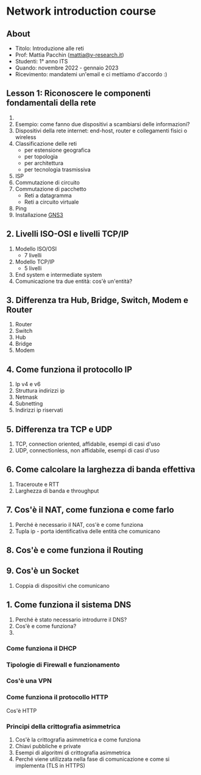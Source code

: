 # Network introduction course

## About

- Titolo: Introduzione alle reti
- Prof: Mattia Pacchin (mattia@v-research.it)
- Studenti: 1° anno ITS
- Quando: novembre 2022 - gennaio 2023
- Ricevimento: mandatemi un'email e ci mettiamo d'accordo :)

## Lesson 1: Riconoscere le componenti fondamentali della rete

1. 
2. Esempio: come fanno due dispositivi a scambiarsi delle informazioni?
3. Dispositivi della rete internet: end-host, router e collegamenti fisici o wireless
4. Classificazione delle reti
   - per estensione geografica
   - per topologia
   - per architettura
   - per tecnologia trasmissiva
5. ISP
6. Commutazione di circuito
7. Commutazione di pacchetto
   - Reti a datagramma
   - Reti a circuito virtuale
8. Ping
9. Installazione [GNS3](https://docs.gns3.com/docs/getting-started/installation/linux/)

## 2. Livelli ISO-OSI e livelli TCP/IP

1. Modello ISO/OSI
   - 7 livelli
2. Modello TCP/IP
   - 5 livelli
3. End system e intermediate system
4. Comunicazione tra due entità: cos'è un'entità?

## 3. Differenza tra Hub, Bridge, Switch, Modem e Router

1. Router
2. Switch
3. Hub
4. Bridge
5. Modem

## 4. Come funziona il protocollo IP

1. Ip v4 e v6
2. Struttura indirizzi ip
3. Netmask
4. Subnetting
5. Indirizzi ip riservati

## 5. Differenza tra TCP e UDP

1. TCP, connection oriented, affidabile, esempi di casi d'uso
2. UDP, connectionless, non affidabile, esempi di casi d'uso

## 6. Come calcolare la larghezza di banda effettiva

1. Traceroute e RTT
2. Larghezza di banda e throughput

## 7. Cos'è il NAT, come funziona e come farlo

1. Perché è necessario il NAT, cos'è e come funziona
2. Tupla ip - porta identificativa delle entità che comunicano

## 8. Cos'è e come funziona il Routing

## 9. Cos'è un Socket

1. Coppia di dispositivi che comunicano

## 1. Come funziona il sistema DNS

1. Perché è stato necessario introdurre il DNS?
2. Cos'è e come funziona?
3. 

### Come funziona il DHCP

### Tipologie di Firewall e funzionamento

### Cos'è una VPN

### Come funziona il protocollo HTTP

Cos'è HTTP

### Principi della crittografia asimmetrica

1. Cos'è la crittografia asimmetrica e come funziona
2. Chiavi pubbliche e private
3. Esempi di algoritmi di crittografia asimmetrica
4. Perché viene utilizzata nella fase di comunicazione e come si implementa (TLS in HTTPS)
